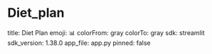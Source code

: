 # Diet_plan
title: Diet Plan
emoji: 📊
colorFrom: gray
colorTo: gray
sdk: streamlit
sdk_version: 1.38.0
app_file: app.py
pinned: false
